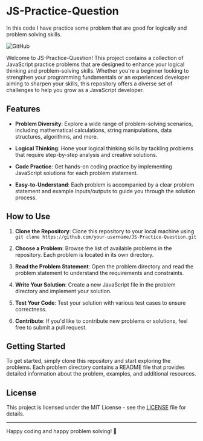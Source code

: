 # JS-Practice-Question
In this code I have practice some problem that are good for logically and problem solving skills.

![GitHub](https://img.shields.io/github/license/your-username/JS-Practice-Question)

Welcome to JS-Practice-Question! This project contains a collection of JavaScript practice problems that are designed to enhance your logical thinking and problem-solving skills. Whether you're a beginner looking to strengthen your programming fundamentals or an experienced developer aiming to sharpen your skills, this repository offers a diverse set of challenges to help you grow as a JavaScript developer.

## Features

- **Problem Diversity**: Explore a wide range of problem-solving scenarios, including mathematical calculations, string manipulations, data structures, algorithms, and more.

- **Logical Thinking**: Hone your logical thinking skills by tackling problems that require step-by-step analysis and creative solutions.

- **Code Practice**: Get hands-on coding practice by implementing JavaScript solutions for each problem statement.

- **Easy-to-Understand**: Each problem is accompanied by a clear problem statement and example inputs/outputs to guide you through the solution process.

## How to Use

1. **Clone the Repository**: Clone this repository to your local machine using `git clone https://github.com/your-username/JS-Practice-Question.git`

2. **Choose a Problem**: Browse the list of available problems in the repository. Each problem is located in its own directory.

3. **Read the Problem Statement**: Open the problem directory and read the problem statement to understand the requirements and constraints.

4. **Write Your Solution**: Create a new JavaScript file in the problem directory and implement your solution.

5. **Test Your Code**: Test your solution with various test cases to ensure correctness.

6. **Contribute**: If you'd like to contribute new problems or solutions, feel free to submit a pull request.

## Getting Started

To get started, simply clone this repository and start exploring the problems. Each problem directory contains a README file that provides detailed information about the problem, examples, and additional resources.

## License

This project is licensed under the MIT License - see the [LICENSE](LICENSE) file for details.

---

Happy coding and happy problem solving! 🚀
